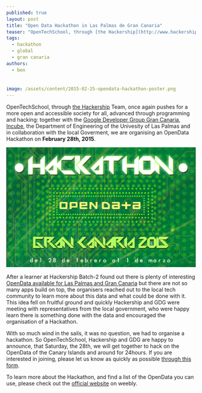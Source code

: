 ```yaml
---
published: true
layout: post
title: "Open Data Hackathon in Las Palmas de Gran Canaria"
teaser: "OpenTechSchool, through [the Hackership](http://www.hackership.org) Team, once again pushes for a more open and accessible society for all, advanced through programming and hacking: together with the [Google Developer Group Gran Canaria](https://twitter.com/GDGGranCanaria), [Incube](http://incubegc.com/), the Department of Engineering of the Univesity of Las Palmas and in collaboration with the local Goverment, we are organising an OpenData Hackathon on **February 28th, 2015**."
tags:
  - hackathon
  - global
  - gran canaria
authors:
  - ben


image: /assets/content/2015-02-25-opendata-hackathon-poster.png
---
```


OpenTechSchool, through [the Hackership](http://www.hackership.org) Team, once again pushes for a more open and accessible society for all, advanced through programming and hacking: together with the [Google Developer Group Gran Canaria](https://twitter.com/GDGGranCanaria), [Incube](http://incubegc.com/), the Department of Engineering of the Univesity of Las Palmas and in collaboration with the local Goverment, we are organising an OpenData Hackathon on **February 28th, 2015**.

![OpenData Gran Canaria Hackathon](/assets/content/2015-02-25-opendata-hackathon-poster.png)

After a learner at Hackership Batch-2 found out there is plenty of interesting [OpenData available for Las Palmas and Gran Canaria](http://datosabiertos.laspalmasgc.es/) but there are not so many apps build on top, the organisers reached out to the local tech community to learn more about this data and what could be done with it. This idea fell on fruitful ground and quickly Hackership and GDG were meeting with representatives from the local government, who were happy learn there is something done with the data and encouraged the organisation of a Hackathon.

With so much wind in the sails, it was no question, we had to organise a hackathon. So OpenTechSchool, Hackership and GDG are happy to announce, that Saturday, the 28th, we will get together to hack on the OpenData of the Canary Islands and around for 24hours. If you are interested in joining, please let us know as quickly as possible [through this form](https://adobeformscentral.com/?f=SxDCixVhJJxMBNK3FkT46w).

To learn more about the Hackathon, and find a list of the OpenData you can use, please check out the [official website](http://grancanariaopendata.weebly.com/) on weebly.




